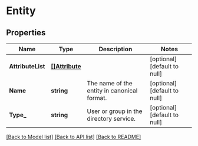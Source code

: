 # Entity

## Properties
Name | Type | Description | Notes
------------ | ------------- | ------------- | -------------
**AttributeList** | [**[]Attribute**](attribute.md) |  | [optional] [default to null]
**Name** | **string** | The name of the entity in canonical format. | [optional] [default to null]
**Type_** | **string** | User or group in the directory service. | [optional] [default to null]

[[Back to Model list]](../README.md#documentation-for-models) [[Back to API list]](../README.md#documentation-for-api-endpoints) [[Back to README]](../README.md)



